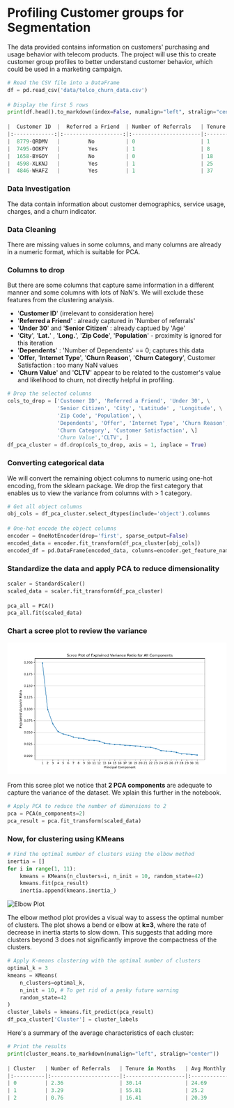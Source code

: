 # Profiling Customer groups for Segmentation

The data provided contains information on customers' purchasing and usage behavior with telecom products. The project will use this to create customer group profiles to better understand customer behavior, which could be used in a marketing campaign.



```python
# Read the CSV file into a DataFrame
df = pd.read_csv('data/telco_churn_data.csv')

# Display the first 5 rows
print(df.head().to_markdown(index=False, numalign="left", stralign="center"))

|  Customer ID  |  Referred a Friend  | Number of Referrals   | Tenure in Months   |  Offer  |  Phone Service  | Avg Monthly Long Distance Charges   |  Multiple Lines  |  Internet Service  |  Internet Type  | Avg Monthly GB Download   |  Online Security  |  Online Backup  |  Device Protection Plan  |  Premium Tech Support  |  Streaming TV  |  Streaming Movies  |  Streaming Music  |  Unlimited Data  |    Contract    |  Paperless Billing  |  Payment Method  | Monthly Charge   | Total Regular Charges   | Total Refunds   | Total Extra Data Charges   | Total Long Distance Charges   |  Gender  | Age   |  Under 30  |  Senior Citizen  |  Married  |  Dependents  | Number of Dependents   |    City     | Zip Code   | Latitude   | Longitude   | Population   | Churn Value   | CLTV   |  Churn Category  |         Churn Reason         | Total Customer Svc Requests   | Product/Service Issues Reported   | Customer Satisfaction   |
|:-------------:|:-------------------:|:----------------------|:-------------------|:-------:|:---------------:|:------------------------------------|:----------------:|:------------------:|:---------------:|:--------------------------|:-----------------:|:---------------:|:------------------------:|:----------------------:|:--------------:|:------------------:|:-----------------:|:----------------:|:--------------:|:-------------------:|:----------------:|:-----------------|:------------------------|:----------------|:---------------------------|:------------------------------|:--------:|:------|:----------:|:----------------:|:---------:|:------------:|:-----------------------|:-----------:|:-----------|:-----------|:------------|:-------------|:--------------|:-------|:----------------:|:----------------------------:|:------------------------------|:----------------------------------|:------------------------|
|  8779-QRDMV   |         No          | 0                     | 1                  |   nan   |       No        | 0                                   |        No        |        Yes         |   Fiber Optic   | 9                         |        No         |       No        |           Yes            |           No           |       No       |        Yes         |        No         |        No        | Month-to-Month |         Yes         | Bank Withdrawal  | 41.236           | 39.65                   | 0               | 0                          | 0                             |   Male   | 78    |     No     |       Yes        |    No     |      No      | 0                      | Los Angeles | 90022      | 34.0238    | -118.157    | 68701        | 1             | 5433   |    Competitor    | Competitor offered more data | 5                             | 0                                 | nan                     |
|  7495-OOKFY   |         Yes         | 1                     | 8                  | Offer E |       Yes       | 48.85                               |       Yes        |        Yes         |      Cable      | 19                        |        No         |       Yes       |            No            |           No           |       No       |         No         |        No         |        No        | Month-to-Month |         Yes         |   Credit Card    | 83.876           | 633.3                   | 0               | 120                        | 390.8                         |  Female  | 74    |     No     |       Yes        |    Yes    |     Yes      | 1                      | Los Angeles | 90063      | 34.0443    | -118.185    | 55668        | 1             | 5302   |    Competitor    | Competitor made better offer | 5                             | 0                                 | nan                     |
|  1658-BYGOY   |         No          | 0                     | 18                 | Offer D |       Yes       | 11.33                               |       Yes        |        Yes         |   Fiber Optic   | 57                        |        No         |       No        |            No            |           No           |      Yes       |        Yes         |        Yes        |       Yes        | Month-to-Month |         Yes         | Bank Withdrawal  | 99.268           | 1752.55                 | 45.61           | 0                          | 203.94                        |   Male   | 71    |     No     |       Yes        |    No     |     Yes      | 3                      | Los Angeles | 90065      | 34.1088    | -118.23     | 47534        | 1             | 3179   |    Competitor    | Competitor made better offer | 1                             | 0                                 | nan                     |
|  4598-XLKNJ   |         Yes         | 1                     | 25                 | Offer C |       Yes       | 19.76                               |        No        |        Yes         |   Fiber Optic   | 13                        |        No         |       Yes       |           Yes            |           No           |      Yes       |        Yes         |        No         |        No        | Month-to-Month |         Yes         | Bank Withdrawal  | 102.44           | 2514.5                  | 13.43           | 327                        | 494                           |  Female  | 78    |     No     |       Yes        |    Yes    |     Yes      | 1                      |  Inglewood  | 90303      | 33.9363    | -118.333    | 27778        | 1             | 5337   | Dissatisfaction  |  Limited range of services   | 1                             | 1                                 | 2                       |
|  4846-WHAFZ   |         Yes         | 1                     | 37                 | Offer C |       Yes       | 6.33                                |       Yes        |        Yes         |      Cable      | 15                        |        No         |       No        |            No            |           No           |       No       |         No         |        No         |        No        | Month-to-Month |         Yes         | Bank Withdrawal  | 79.56            | 2868.15                 | 0               | 430                        | 234.21                        |  Female  | 80    |     No     |       Yes        |    Yes    |     Yes      | 1                      |  Whittier   | 90602      | 33.9721    | -118.02     | 26265        | 1             | 2793   |      Price       |      Extra data charges      | 1                             | 0                                 | 2                       |

```

### Data Investigation

The data contain information about customer demographics, service usage, charges, and a churn indicator. 


### Data Cleaning

 There are missing values in some columns, and many columns are already in a numeric format, which is suitable for PCA.  
  
### Columns to drop

  But there are some columns that capture same information in a different manner and some columns with lots of NaN's. 
  We will exclude these features from the clustering analysis.

  - '**Customer ID**' (irrelevant to consideration here)
  - '**Referred a Friend**' : already captured in 'Number of referrals'
  - '**Under 30**' and '**Senior Citizen**' : already captued by 'Age'
  - '**City**', '**Lat.**' , '**Long.**', '**Zip Code**', '**Population**' - proximity is ignored for this iteration
  - '**Dependents**' : 'Number of Dependents' == 0;  captures this data
  - '**Offer**, '**Internet Type**', '**Churn Reason**', '**Churn Category**', Customer Satisfaction : too many NaN values
  - '**Churn Value**' and '**CLTV**' appear to be related to the customer's value and likelihood to churn, not directly helpful in profiling.


```python
# Drop the selected columns 
cols_to_drop = ['Customer ID', 'Referred a Friend', 'Under 30', \
                'Senior Citizen', 'City', 'Latitude' , 'Longitude', \
                'Zip Code', 'Population', \
                'Dependents', 'Offer', 'Internet Type', 'Churn Reason', \
                'Churn Category', 'Customer Satisfaction', \]
                'Churn Value','CLTV', ]
df_pca_cluster = df.drop(cols_to_drop, axis = 1, inplace = True)
```

### Converting categorical data

We will convert the remaining object columns to numeric using one-hot encoding, from the sklearn package. We drop the first category that enables us to view the variance from columns with > 1 category.

```python
# Get all object columns
obj_cols = df_pca_cluster.select_dtypes(include='object').columns

# One-hot encode the object columns
encoder = OneHotEncoder(drop='first', sparse_output=False)
encoded_data = encoder.fit_transform(df_pca_cluster[obj_cols])
encoded_df = pd.DataFrame(encoded_data, columns=encoder.get_feature_names_out(obj_cols))
```

### Standardize the data and apply PCA to reduce dimensionality

```python
scaler = StandardScaler()
scaled_data = scaler.fit_transform(df_pca_cluster)

pca_all = PCA()
pca_all.fit(scaled_data)
```

### Chart a scree plot to review the variance

 ![Scree plot](/images/scree_plot.png)

From this scree plot we notice that **2 PCA components** are adequate to capture the variance of the dataset. We xplain this further in the notebook.

```python
# Apply PCA to reduce the number of dimensions to 2
pca = PCA(n_components=2)
pca_result = pca.fit_transform(scaled_data)
```

### Now, for clustering using KMeans

```python
# Find the optimal number of clusters using the elbow method
inertia = []
for i in range(1, 11):
    kmeans = KMeans(n_clusters=i, n_init = 10, random_state=42)
    kmeans.fit(pca_result)
    inertia.append(kmeans.inertia_)
```

 ![Elbow Plot](/images/scree_chart.png)

 The elbow method plot provides a visual way to assess the optimal number of clusters. The plot shows a bend or elbow at **k=3**, where the rate of decrease in inertia starts to slow down. This suggests that adding more clusters beyond 3 does not significantly improve the compactness of the clusters.

```python
# Apply K-means clustering with the optimal number of clusters
optimal_k = 3  
kmeans = KMeans(
    n_clusters=optimal_k, 
    n_init = 10, # To get rid of a pesky future warning
    random_state=42
)
cluster_labels = kmeans.fit_predict(pca_result)
df_pca_cluster['Cluster'] = cluster_labels
```

Here's a summary of the average characteristics of each cluster:
 
```python
# Print the results
print(cluster_means.to_markdown(numalign="left", stralign="center"))

| Cluster   | Number of Referrals   | Tenure in Months   | Avg Monthly Long Distance Charges   | Avg Monthly GB Download   | Monthly Charge   | Total Regular Charges   | Total Refunds   | Total Extra Data Charges   | Total Long Distance Charges   | Age   | Number of Dependents   | Total Customer Svc Requests   | Product/Service Issues Reported   | Phone Service_Yes   | Multiple Lines_Yes   | Internet Service_Yes   | Online Security_Yes   | Online Backup_Yes   | Device Protection Plan_Yes   | Premium Tech Support_Yes   | Streaming TV_Yes   | Streaming Movies_Yes   | Streaming Music_Yes   | Unlimited Data_Yes   | Contract_One Year   | Contract_Two Year   | Paperless Billing_Yes   | Payment Method_Credit Card   | Payment Method_Mailed Check   | Gender_Male   | Married_Yes   |
|:----------|:----------------------|:-------------------|:------------------------------------|:--------------------------|:-----------------|:------------------------|:----------------|:---------------------------|:------------------------------|:------|:-----------------------|:------------------------------|:----------------------------------|:--------------------|:---------------------|:-----------------------|:----------------------|:--------------------|:-----------------------------|:---------------------------|:-------------------|:-----------------------|:----------------------|:---------------------|:--------------------|:--------------------|:------------------------|:-----------------------------|:------------------------------|:--------------|:--------------|
| 0         | 2.36                  | 30.14              | 24.69                               | 1.58                      | 23.29            | 704.91                  | 1.73            | 11.04                      | 748.25                        | 43.09 | 0.78                   | 0.98                          | 0.15                              | 0.98                | 0.21                 | 0.08                   | 0.03                  | 0.02                | 0.01                         | 0.02                       | 0                  | 0                      | 0                     | 0.02                 | 0.24                | 0.4                 | 0.29                    | 0.61                         | 0.09                          | 0.51          | 0.51          |
| 1         | 3.29                  | 55.81              | 25.2                                | 28.77                     | 90.15            | 5015.53                 | 2.37            | 672.66                     | 1379.97                       | 46.61 | 0.57                   | 1.06                          | 0.2                               | 0.94                | 0.69                 | 1                      | 0.57                  | 0.68                | 0.7                          | 0.59                       | 0.72               | 0.74                   | 0.67                  | 0.54                 | 0.33                | 0.46                | 0.67                    | 0.38                         | 0.02                          | 0.51          | 0.74          |
| 2         | 0.76                  | 16.41              | 20.39                               | 25.89                     | 69.99            | 1114.09                 | 1.79            | 131.94                     | 287.1                         | 48.26 | 0.23                   | 1.73                          | 0.47                              | 0.84                | 0.34                 | 1                      | 0.22                  | 0.28                | 0.26                         | 0.22                       | 0.34               | 0.34                   | 0.31                  | 0.46                 | 0.13                | 0.06                | 0.7                     | 0.28                         | 0.06                          | 0.5           | 0.28          |
```
